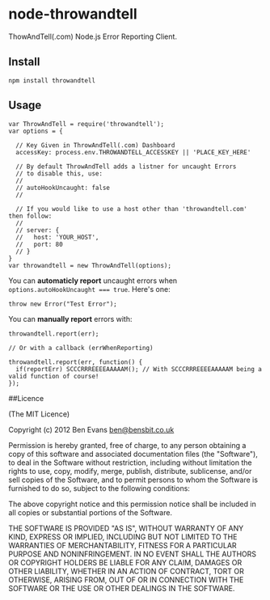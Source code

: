 # node-throwandtell

ThowAndTell(.com) Node.js Error Reporting Client.

## Install

`npm install throwandtell`

## Usage

    var ThrowAndTell = require('throwandtell');
    var options = {

      // Key Given in ThrowAndTell(.com) Dashboard
      accessKey: process.env.THROWANDTELL_ACCESSKEY || 'PLACE_KEY_HERE'

      // By default ThrowAndTell adds a listner for uncaught Errors
      // to disable this, use:
      //
      // autoHookUncaught: false
      //
      
      // If you would like to use a host other than 'throwandtell.com' then follow:
      //
      // server: {
      //   host: 'YOUR_HOST',
      //   port: 80
      // }
    }
    var throwandtell = new ThrowAndTell(options);

You can **automaticly report** uncaught errors  when `options.autoHookUncaught === true`. Here's one:

    throw new Error("Test Error");

You can **manually report** errors with:

    throwandtell.report(err);

    // Or with a callback (errWhenReporting)

    throwandtell.report(err, function() {
      if(reportErr) SCCCRRREEEEAAAAAM(); // With SCCCRRREEEEAAAAAM being a valid function of course!
    });

##Licence

(The MIT Licence)

Copyright (c) 2012 Ben Evans <ben@bensbit.co.uk>

Permission is hereby granted, free of charge, to any person obtaining a copy of this software and associated documentation files (the "Software"), to deal in the Software without restriction, including without limitation the rights to use, copy, modify, merge, publish, distribute, sublicense, and/or sell copies of the Software, and to permit persons to whom the Software is furnished to do so, subject to the following conditions:

The above copyright notice and this permission notice shall be included in all copies or substantial portions of the Software.

THE SOFTWARE IS PROVIDED "AS IS", WITHOUT WARRANTY OF ANY KIND, EXPRESS OR IMPLIED, INCLUDING BUT NOT LIMITED TO THE WARRANTIES OF MERCHANTABILITY, FITNESS FOR A PARTICULAR PURPOSE AND NONINFRINGEMENT. IN NO EVENT SHALL THE AUTHORS OR COPYRIGHT HOLDERS BE LIABLE FOR ANY CLAIM, DAMAGES OR OTHER LIABILITY, WHETHER IN AN ACTION OF CONTRACT, TORT OR OTHERWISE, ARISING FROM, OUT OF OR IN CONNECTION WITH THE SOFTWARE OR THE USE OR OTHER DEALINGS IN THE SOFTWARE.